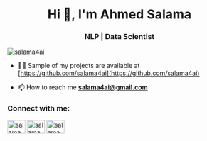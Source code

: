 <h1 align="center">Hi 👋, I'm Ahmed Salama</h1>
<h3 align="center">NLP | Data Scientist</h3>

<p align="left"> <img src="https://komarev.com/ghpvc/?username=salama4ai&label=Profile%20views&color=0e75b6&style=flat" alt="salama4ai" /> </p>

- 👨‍💻 Sample of my projects are available at [https://github.com/salama4ai](https://github.com/salama4ai)

- 📫 How to reach me **salama4ai@gmail.com**

<h3 align="left">Connect with me:</h3>
<p align="left">
<a href="https://linkedin.com/in/salama4ai" target="blank"><img align="center" src="https://raw.githubusercontent.com/rahuldkjain/github-profile-readme-generator/master/src/images/icons/Social/linked-in-alt.svg" alt="salama4ai" height="30" width="40" /></a>
<a href="https://kaggle.com/salama4ai" target="blank"><img align="center" src="https://raw.githubusercontent.com/rahuldkjain/github-profile-readme-generator/master/src/images/icons/Social/kaggle.svg" alt="salama4ai" height="30" width="40" /></a>
<a href="https://www.hackerrank.com/salama4ai" target="blank"><img align="center" src="https://raw.githubusercontent.com/rahuldkjain/github-profile-readme-generator/master/src/images/icons/Social/hackerrank.svg" alt="salama4ai" height="30" width="40" /></a>
</p>
